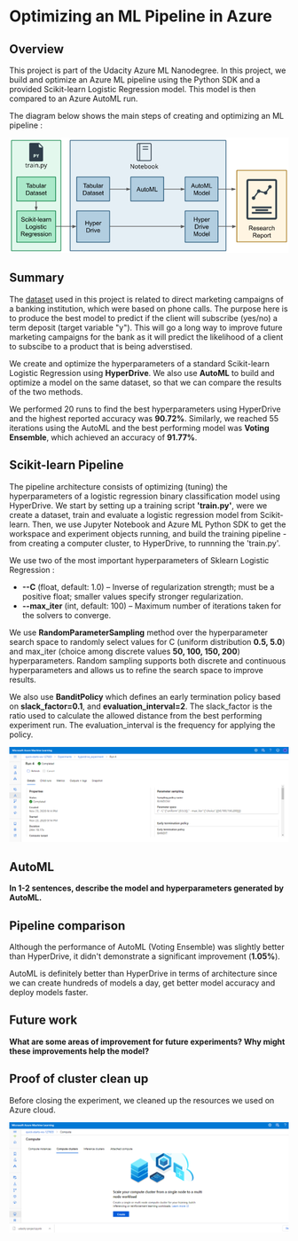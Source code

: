 # Optimizing an ML Pipeline in Azure

## Overview
This project is part of the Udacity Azure ML Nanodegree.
In this project, we build and optimize an Azure ML pipeline using the Python SDK and a provided Scikit-learn Logistic Regression model.
This model is then compared to an Azure AutoML run.

The diagram below shows the main steps of creating and optimizing an ML pipeline :

![Diagram](images/creating-and-optimizing-an-ml-pipeline.png)

## Summary
The <a href="https://automlsamplenotebookdata.blob.core.windows.net/automl-sample-notebook-data/bankmarketing_train.csv">dataset</a> used in this project is related to direct marketing campaigns of a banking institution, which were based on phone calls. The purpose here is to produce the best model to predict if the client will subscribe (yes/no) a term deposit (target variable "y"). This will go a long way to improve future marketing campaigns for the bank as it will predict the likelihood of a client to subscibe to a product that is being adverstised.

We create and optimize the hyperparameters of a standard Scikit-learn Logistic Regression using **HyperDrive**. We also use **AutoML** to build and optimize a model on the same dataset, so that we can compare the results of the two methods.

We performed 20 runs to find the best hyperparameters using HyperDrive and the highest reported accuracy was **90.72%**. Similarly, we reached 55 iterations using the AutoML and the best performing model was **Voting Ensemble**, which achieved an accuracy of **91.77%**.

## Scikit-learn Pipeline
The pipeline architecture consists of optimizing (tuning) the hyperparameters of a logistic regression binary classification model using HyperDrive. We start by setting up a training script **'train.py'**, were we create a dataset, train and evaluate a logistic regression model from Scikit-learn. Then, we use Jupyter Notebook and Azure ML Python SDK to get the workspace and experiment objects running, and build the training pipeline - from creating a computer cluster, to HyperDrive, to runnning the 'train.py'.

We use two of the most important hyperparameters of Sklearn Logistic Regression : 
* **--C** (float, default: 1.0) – Inverse of regularization strength; must be a positive float; smaller values specify stronger regularization.
* **--max_iter** (int, default: 100) – Maximum number of iterations taken for the solvers to converge.

We use **RandomParameterSampling** method over the hyperparameter search space to randomly select values for C (uniform distribution **0.5, 5.0**) and max_iter (choice among discrete values **50, 100, 150, 200**) hyperparameters. Random sampling supports both discrete and continuous hyperparameters and allows us to refine the search space to improve results.

We also use **BanditPolicy** which defines an early termination policy based on **slack_factor=0.1**, and **evaluation_interval=2**. The slack_factor is the ratio used to calculate the allowed distance from the best performing experiment run. The evaluation_interval is the frequency for applying the policy.

![HyperDriveExperiment](images/hyperdrive/01.PNG)

## AutoML
**In 1-2 sentences, describe the model and hyperparameters generated by AutoML.**

## Pipeline comparison
Although the performance of AutoML (Voting Ensemble) was slightly better than HyperDrive, it didn't demonstrate a significant improvement (**1.05%**).

AutoML is definitely better than HyperDrive in terms of architecture since we can create hundreds of models a day, get better model accuracy and deploy models faster.

## Future work
**What are some areas of improvement for future experiments? Why might these improvements help the model?**

## Proof of cluster clean up
Before closing the experiment, we cleaned up the resources we used on Azure cloud.

![ClusterCleanUp](images/ClusterCleanup.PNG)
